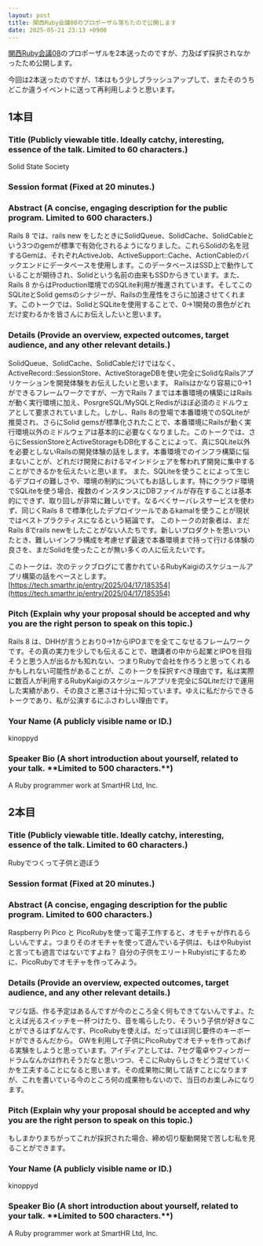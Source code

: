 ```yaml
---
layout: post
title: 関西Ruby会議08のプロポーザル落ちたので公開します
date: 2025-05-21 23:13 +0900
---
```

[関西Ruby会議08](https://regional.rubykaigi.org/kansai08/)のプロポーザルを2本送ったのですが、力及ばず採択されなかったため公開します。

今回は2本送ったのですが、1本はもう少しブラッシュアップして、またそのうちどこか違うイベントに送って再利用しようと思います。

## 1本目

### Title (Publicly viewable title. Ideally catchy, interesting, essence of the talk. **Limited to 60 characters**.)

Solid State Society

### Session format (**Fixed at 20 minutes.**)
### Abstract (A concise, engaging description for the public program. **Limited to 600 characters.**)

Rails 8 では、rails new をしたときにSolidQueue、SolidCache、SolidCableという3つのgemが標準で有効化されるようになりました。これらSolidの名を冠するGemは、それぞれActiveJob、ActiveSupport::Cache、ActionCableのバックエンドにデータベースを使用します。このデータベースはSSD上で動作していることが期待され、Solidという名前の由来もSSDからきています。また、Rails 8 からはProduction環境でのSQLite利用が推進されています。そしてこのSQLiteとSolid gemsのシナジーが、Railsの生産性をさらに加速させてくれます。このトークでは、SolidとSQLiteを使用することで、0->1開発の景色がどれだけ変わるかを皆さんにお伝えしたいと思います。

### Details (Provide an overview, expected outcomes, target audience, and any other relevant details.)

SolidQueue、SolidCache、SolidCableだけではなく、ActiveRecord::SessionStore、ActiveStorageDBを使い完全にSolidなRailsアプリケーションを開発体験をお伝えしたいと思います。
Railsはかなり容易に0->1ができるフレームワークですが、一方でRails 7 までは本番環境の構築にはRailsが動く実行環境に加え、PosrgreSQL/MySQLとRedisがほぼ必須のミドルウェアとして要求されていました。しかし、Rails 8の登場で本番環境でのSQLiteが推奨され、さらにSolid gemsが標準化されたことで、本番環境にRailsが動く実行環境以外のミドルウェアは基本的に必要なくなりました。このトークでは、さらにSessionStoreとActiveStorageもDB化することによって、真にSQLite以外を必要としないRailsの開発体験の話をします。本番環境でのインフラ構築に悩まないことが、どれだけ開発におけるマインドシェアを奪われず開発に集中することができるかを伝えたいと思います。
また、SQLiteを使うことによって生じるデプロイの難しさや、環境の制約についてもお話しします。特にクラウド環境でSQLiteを使う場合、複数のインスタンスにDBファイルが存在することは基本的にできず、取り回しが非常に難しいです。なるべくサーバレスサービスを使わず、同じくRails 8 で標準化したデプロイツールであるkamalを使うことが現状ではベストプラクティスになるという結論です。
このトークの対象者は、まだRails 8でrails newをしたことがない人たちです。新しいプロダクトを思いついたとき、難しいインフラ構成を考慮せず最速で本番環境まで持って行ける体験の良さを、まだSolidを使ったことが無い多くの人に伝えたいです。

このトークは、次のテックブログにて書かれているRubyKaigiのスケジュールアプリ構築の話をベースとします。
[https://tech.smarthr.jp/entry/2025/04/17/185354](https://tech.smarthr.jp/entry/2025/04/17/185354)

### Pitch (Explain why your proposal should be accepted and why you are the right person to speak on this topic.)

Rails 8 は、DHHが言うとおり0->1からIPOまでを全てこなせるフレームワークです。その真の実力を少しでも伝えることで、聴講者の中から起業とIPOを目指そうと思う人が出るかも知れない、つまりRubyで会社を作ろうと思ってくれるかもしれない可能性があることが、このトークを採択すべき理由です。私は実際に数百人が利用するRubyKaigiのスケジュールアプリを完全にSQLiteだけで運用した実績があり、その良さと悪さは十分に知っています。ゆえに私だからできるトークであり、私が公演するにふさわしい理由です。

### Your Name (A publicly visible name or ID.)

kinoppyd

### Speaker Bio (A short introduction about yourself, related to your talk. ****Limited to** 500 characters.**)

A Ruby programmer work at SmartHR Ltd, Inc.

## 2本目

### Title (Publicly viewable title. Ideally catchy, interesting, essence of the talk. **Limited to 60 characters**.)

Rubyでつくって子供と遊ぼう

### Session format (**Fixed at 20 minutes.**)
### Abstract (A concise, engaging description for the public program. **Limited to 600 characters.**)

Raspberry Pi Pico と PicoRubyを使って電子工作すると、オモチャが作れるらしいんですよ。つまりそのオモチャを使って遊んでいる子供は、もはやRubyistと言っても過言ではないですよね？
自分の子供をエリートRubyistにするために、PicoRubyでオモチャを作ってみよう。

### Details (Provide an overview, expected outcomes, target audience, and any other relevant details.)

マジな話、作る予定はあるんですが今のところ全く何もできてないんですよ。たとえば光るスイッチを一杯つけたり、音を鳴らしたり、そういう子供が好きなことができるはずなんです、PicoRubyを使えば。だってほぼ同じ要件のキーボードができるんだから。
GWを利用して子供にPicoRubyでオモチャを作ってあげる実験をしようと思っています。アイディアとしては、7セグ電卓やフィンガードラムなんかは作れそうだなと思いつつ、そこにRubyらしさをどう混ぜていくかを工夫することになると思います。その成果物に関して話すことになりますが、これを書いている今のところ何の成果物もないので、当日のお楽しみになります。
### Pitch (Explain why your proposal should be accepted and why you are the right person to speak on this topic.)

もしまかりまちがってこれが採択された場合、締め切り駆動開発で苦しむ私を見ることができます。

### Your Name (A publicly visible name or ID.)

kinoppyd

### Speaker Bio (A short introduction about yourself, related to your talk. ****Limited to** 500 characters.**)

A Ruby programmer work at SmartHR Ltd, Inc.
